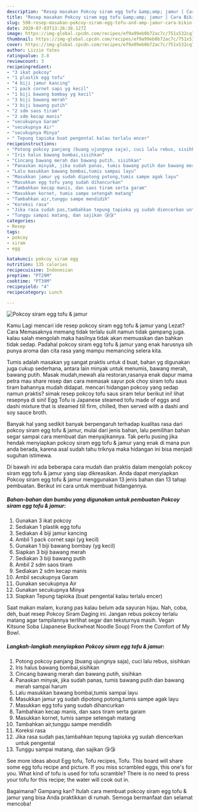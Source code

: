 ```yaml
---
description: "Resep masakan Pokcoy siram egg tofu &amp;amp; jamur | Cara Bikin Pokcoy siram egg tofu &amp;amp; jamur Yang Enak Banget"
title: "Resep masakan Pokcoy siram egg tofu &amp;amp; jamur | Cara Bikin Pokcoy siram egg tofu &amp;amp; jamur Yang Enak Banget"
slug: 598-resep-masakan-pokcoy-siram-egg-tofu-and-amp-jamur-cara-bikin-pokcoy-siram-egg-tofu-and-amp-jamur-yang-enak-banget
date: 2020-07-03T13:26:38.127Z
image: https://img-global.cpcdn.com/recipes/ef9a99eb0b72ac7c/751x532cq70/pokcoy-siram-egg-tofu-jamur-foto-resep-utama.jpg
thumbnail: https://img-global.cpcdn.com/recipes/ef9a99eb0b72ac7c/751x532cq70/pokcoy-siram-egg-tofu-jamur-foto-resep-utama.jpg
cover: https://img-global.cpcdn.com/recipes/ef9a99eb0b72ac7c/751x532cq70/pokcoy-siram-egg-tofu-jamur-foto-resep-utama.jpg
author: Lizzie Yates
ratingvalue: 3.8
reviewcount: 3
recipeingredient:
- "3 ikat pokcoy"
- "1 plastik egg tofu"
- "4 biji jamur kancing"
- "1 pack cornet sapi yg kecil"
- "1 biji bawang bombay yg kecil"
- "3 biji bawang merah"
- "3 biji bawang putih"
- "2 sdm saos tiram"
- "2 sdm kecap manis"
- "secukupnya Garam"
- "secukupnya Air"
- "secukupnya Minya"
- " Tepung tapioka buat pengental kalau terlalu encer"
recipeinstructions:
- "Potong pokcoy panjang (buang ujungnya saja), cuci lalu rebus, sisihkan"
- "Iris halus bawang bombai,sisihkan"
- "Cincang bawang merah dan bawang putih, sisihkan"
- "Panaskan minyak, jika sudah panas, tumis bawang putih dan bawang merah sampai harum"
- "Lalu masukkan bawang bombai,tumis sampai layu"
- "Masukkan jamur yg sudah dipotong potong,tumis sampe agak layu"
- "Masukkan egg tofu yang sudah dihancurkan"
- "Tambahkan kecap manis, dan saos tiram serta garam"
- "Masukkan kornet, tumis sampe setengah matang"
- "Tambahkan air,tunggu sampe mendidih"
- "Koreksi rasa"
- "Jika rasa sudah pas,tambahkan tepung tapioka yg sudah diencerkan untuk pengental"
- "Tunggu sampai matang, dan sajikan 😘😘"
categories:
- Resep
tags:
- pokcoy
- siram
- egg

katakunci: pokcoy siram egg 
nutrition: 135 calories
recipecuisine: Indonesian
preptime: "PT29M"
cooktime: "PT39M"
recipeyield: "4"
recipecategory: Lunch

---
```



![Pokcoy siram egg tofu &amp; jamur](https://img-global.cpcdn.com/recipes/ef9a99eb0b72ac7c/751x532cq70/pokcoy-siram-egg-tofu-jamur-foto-resep-utama.jpg)

Kamu Lagi mencari ide resep pokcoy siram egg tofu &amp; jamur yang Lezat? Cara Memasaknya memang tidak terlalu sulit namun tidak gampang juga. kalau salah mengolah maka hasilnya tidak akan memuaskan dan bahkan tidak sedap. Padahal pokcoy siram egg tofu &amp; jamur yang enak harusnya sih punya aroma dan cita rasa yang mampu memancing selera kita.

Tumis adalah masakan yg sangat praktis untuk d buat, bahan yg digunakan juga cukup sederhana, antara lain minyak untuk menumis, bawang merah, bawang putih. Masak mudah,mewah ala restoran,rasanya enak dapur mama petra mau share resep dan cara memasak sayur pok choy siram tofu saus tiram bahannya mudah didapat. mencari hidangan pokcoy yang sedap namun praktis? simak resep pokcoy tofu saus siram telur berikut ini! lihat resepnya di sini! Egg Tofu is Japanese steamed tofu made of eggs and dashi mixture that is steamed till firm, chilled, then served with a dashi and soy sauce broth.

Banyak hal yang sedikit banyak berpengaruh terhadap kualitas rasa dari pokcoy siram egg tofu &amp; jamur, mulai dari jenis bahan, lalu pemilihan bahan segar sampai cara membuat dan menyajikannya. Tak perlu pusing jika hendak menyiapkan pokcoy siram egg tofu &amp; jamur yang enak di mana pun anda berada, karena asal sudah tahu triknya maka hidangan ini bisa menjadi suguhan istimewa.


Di bawah ini ada beberapa cara mudah dan praktis dalam mengolah pokcoy siram egg tofu &amp; jamur yang siap dikreasikan. Anda dapat menyiapkan Pokcoy siram egg tofu &amp; jamur menggunakan 13 jenis bahan dan 13 tahap pembuatan. Berikut ini cara untuk membuat hidangannya.

<!--inarticleads1-->

##### Bahan-bahan dan bumbu yang digunakan untuk pembuatan Pokcoy siram egg tofu &amp; jamur:

1. Gunakan 3 ikat pokcoy
1. Sediakan 1 plastik egg tofu
1. Sediakan 4 biji jamur kancing
1. Ambil 1 pack cornet sapi (yg kecil)
1. Gunakan 1 biji bawang bombay (yg kecil)
1. Siapkan 3 biji bawang merah
1. Sediakan 3 biji bawang putih
1. Ambil 2 sdm saos tiram
1. Sediakan 2 sdm kecap manis
1. Ambil secukupnya Garam
1. Gunakan secukupnya Air
1. Gunakan secukupnya Minya
1. Siapkan  Tepung tapioka (buat pengental kalau terlalu encer)


Saat makan malam, kurang pas kalau belum ada sayuran hijau. Nah, coba, deh, buat resep Pokcoy Siram Daging ini. Jangan rebus pokcoy terlalu matang agar tampilannya terlihat segar dan teksturnya masih. Vegan Kitsune Soba (Japanese Buckwheat Noodle Soup) From the Comfort of My Bowl. 

<!--inarticleads2-->

##### Langkah-langkah menyiapkan Pokcoy siram egg tofu &amp; jamur:

1. Potong pokcoy panjang (buang ujungnya saja), cuci lalu rebus, sisihkan
1. Iris halus bawang bombai,sisihkan
1. Cincang bawang merah dan bawang putih, sisihkan
1. Panaskan minyak, jika sudah panas, tumis bawang putih dan bawang merah sampai harum
1. Lalu masukkan bawang bombai,tumis sampai layu
1. Masukkan jamur yg sudah dipotong potong,tumis sampe agak layu
1. Masukkan egg tofu yang sudah dihancurkan
1. Tambahkan kecap manis, dan saos tiram serta garam
1. Masukkan kornet, tumis sampe setengah matang
1. Tambahkan air,tunggu sampe mendidih
1. Koreksi rasa
1. Jika rasa sudah pas,tambahkan tepung tapioka yg sudah diencerkan untuk pengental
1. Tunggu sampai matang, dan sajikan 😘😘


See more ideas about Egg tofu, Tofu recipes, Tofu. This board will share some egg tofu recipe and picture. If you miss scrambled eggs, this one&#39;s for you. What kind of tofu is used for tofu scramble? There is no need to press your tofu for this recipe; the water will cook out in. 

Bagaimana? Gampang kan? Itulah cara membuat pokcoy siram egg tofu &amp; jamur yang bisa Anda praktikkan di rumah. Semoga bermanfaat dan selamat mencoba!
